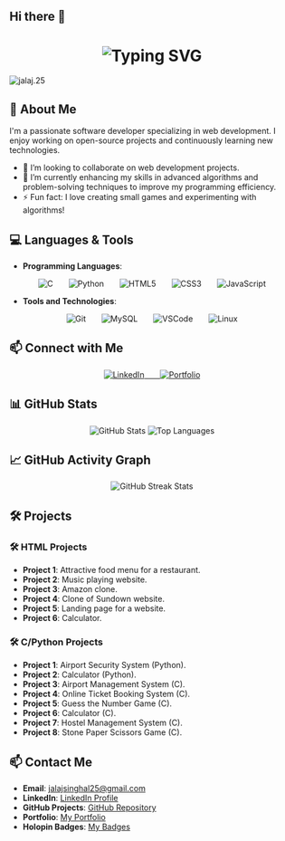 ## Hi there 👋

<div align="center">
  <h1> 
    <img src="https://readme-typing-svg.herokuapp.com?font=Jetbrains+mono&size=40&duration=3000&color=33FF33&center=true&vCenter=true&width=435&lines=Hey..+I'm+Jalaj;Welcome+to+my+GitHub" alt="Typing SVG"/>
  </h1>
</div>

<p align="left"> 
<!--   <img src="https://komarev.com/ghpvc/?username=milansinghal2004&label=Profile%20views&color=0e75b6&style=flat" alt="jalaj.25" />  -->
  <img src="https://komarev.com/ghpvc/?username=jalaj25&label=Profile%20views&color=0e75b6&style=flat" alt="jalaj.25" /> 
</p>

## 🚀 About Me

I'm a passionate software developer specializing in web development. I enjoy working on open-source projects and continuously learning new technologies.

- 👯 I’m looking to collaborate on web development projects.
- 🌱 I’m currently enhancing my skills in advanced algorithms and problem-solving techniques to improve my programming efficiency.
- ⚡ Fun fact: I love creating small games and experimenting with algorithms!

## 💻 Languages & Tools

- **Programming Languages**:  
<div align="center">
  <img src="https://img.shields.io/badge/C-00599C?style=for-the-badge&logo=c&logoColor=white" alt="C"/>&nbsp;&nbsp;&nbsp;&nbsp;&nbsp;&nbsp;
  <img src="https://img.shields.io/badge/Python-3776AB?style=for-the-badge&logo=python&logoColor=white" alt="Python"/>&nbsp;&nbsp;&nbsp;&nbsp;&nbsp;&nbsp;
  <img src="https://img.shields.io/badge/HTML5-E34F26?style=for-the-badge&logo=html5&logoColor=white" alt="HTML5"/>&nbsp;&nbsp;&nbsp;&nbsp;&nbsp;&nbsp;
  <img src="https://img.shields.io/badge/CSS3-1572B6?style=for-the-badge&logo=css3&logoColor=white" alt="CSS3"/>&nbsp;&nbsp;&nbsp;&nbsp;&nbsp;&nbsp;
  <img src="https://img.shields.io/badge/JavaScript-F7DF1E?style=for-the-badge&logo=javascript&logoColor=black" alt="JavaScript"/>
</div>

- **Tools and Technologies**:  
<div align="center">
  <img src="https://img.shields.io/badge/Git-F05032?style=for-the-badge&logo=git&logoColor=white" alt="Git"/>&nbsp;&nbsp;&nbsp;&nbsp;&nbsp;&nbsp;
  <img src="https://img.shields.io/badge/MySQL-4479A1?style=for-the-badge&logo=mysql&logoColor=white" alt="MySQL"/>&nbsp;&nbsp;&nbsp;&nbsp;&nbsp;&nbsp;
  <img src="https://img.shields.io/badge/VSCode-0078D4?style=for-the-badge&logo=visual%20studio%20code&logoColor=white" alt="VSCode"/>&nbsp;&nbsp;&nbsp;&nbsp;&nbsp;&nbsp;
  <img src="https://img.shields.io/badge/Linux-FCC624?style=for-the-badge&logo=linux&logoColor=black" alt="Linux"/>
</div>

## 📫 Connect with Me

<div align="center">
  <a href="https://www.linkedin.com/in/jalaj-singhal-2a7574287/">
    <img src="https://img.shields.io/badge/LinkedIn-0077B5?style=for-the-badge&logo=linkedin&logoColor=white" alt="LinkedIn"/>&nbsp;&nbsp;&nbsp;&nbsp;&nbsp;&nbsp;
  </a>
  <a href="https://portfolio-jalaj.netlify.app/">
    <img src="https://img.shields.io/badge/Portfolio-000000?style=for-the-badge&logo=github&logoColor=white" alt="Portfolio"/>
  </a>
</div>

## 📊 GitHub Stats

<div align="center">
  <img src="https://github-readme-stats.vercel.app/api?username=jalaj-25&show_icons=true&theme=radical" alt="GitHub Stats"/>
  <img src="https://github-readme-stats.vercel.app/api/top-langs/?username=jalaj-25&layout=compact&theme=radical" alt="Top Languages"/>
</div>

## 📈 GitHub Activity Graph

<div align="center">
  <img src="https://github-readme-streak-stats.herokuapp.com/?user=jalaj-25&theme=radical" alt="GitHub Streak Stats"/>
</div>

## 🛠️ Projects

### 🛠️ HTML Projects
- **Project 1**: Attractive food menu for a restaurant.
- **Project 2**: Music playing website.
- **Project 3**: Amazon clone.
- **Project 4**: Clone of Sundown website.
- **Project 5**: Landing page for a website.
- **Project 6**: Calculator.

### 🛠️ C/Python Projects
- **Project 1**: Airport Security System (Python).
- **Project 2**: Calculator (Python).
- **Project 3**: Airport Management System (C).
- **Project 4**: Online Ticket Booking System (C).
- **Project 5**: Guess the Number Game (C).
- **Project 6**: Calculator (C).
- **Project 7**: Hostel Management System (C).
- **Project 8**: Stone Paper Scissors Game (C).

## 📫 Contact Me

- **Email**: jalajsinghal25@gmail.com
- **LinkedIn**: [LinkedIn Profile](https://www.linkedin.com/in/jalaj-singhal-2a7574287/)
- **GitHub Projects**: [GitHub Repository](https://github.com/jalaj-25)
- **Portfolio**: [My Portfolio](https://portfolio-jalaj.netlify.app/)
- **Holopin Badges**: [My Badges](https://www.holopin.io/@milanjalaj3#)
